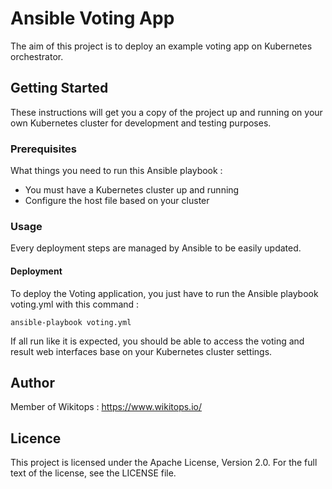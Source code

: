 # Ansible Voting App

The aim of this project is to deploy an example voting app on Kubernetes orchestrator.

## Getting Started

These instructions will get you a copy of the project up and running on your own Kubernetes cluster for development and testing purposes.

### Prerequisites

What things you need to run this Ansible playbook :

*   You must have a Kubernetes cluster up and running
*   Configure the host file based on your cluster

### Usage

Every deployment steps are managed by Ansible to be easily updated.

#### Deployment

To deploy the Voting application, you just have to run the Ansible playbook voting.yml with this command :

```
ansible-playbook voting.yml
```

If all run like it is expected, you should be able to access the voting and result web interfaces base on your Kubernetes cluster settings.

## Author

Member of Wikitops : https://www.wikitops.io/

## Licence

This project is licensed under the Apache License, Version 2.0. For the full text of the license, see the LICENSE file.
